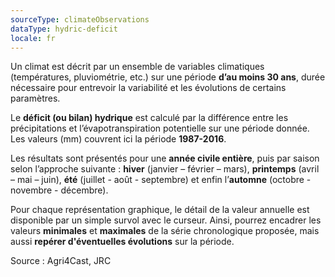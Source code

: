 ```yaml
---
sourceType: climateObservations
dataType: hydric-deficit
locale: fr
---
```

Un climat est décrit par un ensemble de variables climatiques (températures, pluviométrie, etc.) sur une période **d’au moins 30 ans**, durée nécessaire pour entrevoir la variabilité et les évolutions de certains paramètres.

Le **déficit (ou bilan) hydrique** est calculé par la différence entre les
précipitations et l’évapotranspiration potentielle sur une période donnée. Les
valeurs (mm) couvrent ici la période **1987-2016**.

Les résultats sont présentés pour une **année civile entière**, puis par saison
selon l’approche suivante : **hiver** (janvier – février – mars), **printemps**
(avril – mai – juin), **été** (juillet - août - septembre) et enfin l’**automne**
(octobre - novembre - décembre).

Pour chaque représentation graphique, le détail de la valeur annuelle est disponible par un simple survol avec le curseur. Ainsi, pourrez encadrer les valeurs **minimales** et **maximales** de la série chronologique proposée, mais aussi **repérer d'éventuelles évolutions** sur la période.

Source : Agri4Cast, JRC
